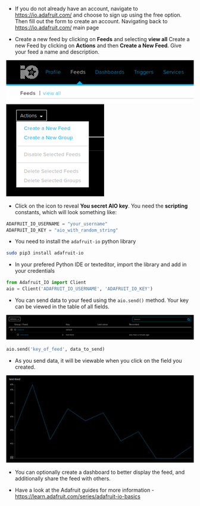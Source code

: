 - If you do not already have an account, navigate to https://io.adafruit.com/ and choose to sign up using the free option. Then fill out the form to create an account. Navigating back to https://io.adafruit.com/ main page

- Create a new feed by clicking on **Feeds** and selecting **view all** Create a new Feed by clicking on **Actions** and then **Create a New Feed**. Give your feed a name and description.

![image showing options to select viewing of feeds](images/feeds.png)
![image showing options to create a new feed after clicking on actions](images/new_feed.png)

- Click on the icon to reveal **You secret AIO key**. You need the **scripting** constants, which will look something like:

```python
ADAFRUIT_IO_USERNAME = "your_username"
ADAFRUIT_IO_KEY = "aio_with_random_string"
```

- You need to install the `adafruit-io` python library

```bash
sudo pip3 install adafruit-io
```

- In your prefered Python IDE or texteditor, import the library and add in your credentials

```python
from Adafruit_IO import Client
aio = Client('ADAFRUIT_IO_USERNAME', 'ADAFRUIT_IO_KEY')
```

- You can send data to your feed using the `aio.send()` method. Your key can be viewed in the table of all fields.

![table showing all the feeds with the key visible](images/feed_key.png)

```python
aio.send('key_of_feed', data_to_send)
```

- As you send data, it will be viewable when you click on the field you created.

![graph from Adafruit IO showing the feed data](images/feed_data.png)

- You can optionally create a dashboard to better display the feed, and additionally share the feed with others.

- Have a look at the Adafruit guides for more information - https://learn.adafruit.com/series/adafruit-io-basics

